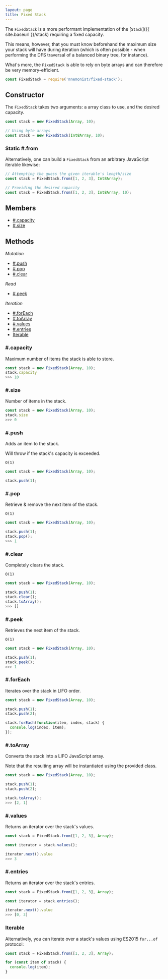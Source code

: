 ```yaml
---
layout: page
title: Fixed Stack
---
```


The `FixedStack` is a more performant implementation of the [`Stack`]({{ site.baseurl }}/stack) requiring a fixed capacity.

This means, however, that you must know beforehand the maximum size your stack will have during iteration (which is often possible - when performing the DFS traversal of a balanced binary tree, for instance).

What's more, the `FixedStack` is able to rely on byte arrays and can therefore be very memory-efficient.

```js
const FixedStack = require('mnemonist/fixed-stack');
```

## Constructor

The `FixedStack` takes two arguments: a array class to use, and the desired capacity.

```js
const stack = new FixedStack(Array, 10);
```
```js
// Using byte arrays
const stack = new FixedStack(Int8Array, 10);
```

### Static #.from

Alternatively, one can build a `FixedStack` from an arbitrary JavaScript iterable likewise:

```js
// Attempting the guess the given iterable's length/size
const stack = FixedStack.from([1, 2, 3], Int8Array);
```
```js
// Providing the desired capacity
const stack = FixedStack.from([1, 2, 3], Int8Array, 10);
```

## Members

* [#.capacity](#capacity)
* [#.size](#size)

## Methods

*Mutation*

* [#.push](#push)
* [#.pop](#pop)
* [#.clear](#clear)

*Read*

* [#.peek](#peek)

*Iteration*

* [#.forEach](#foreach)
* [#.toArray](#toarray)
* [#.values](#values)
* [#.entries](#entries)
* [Iterable](#iterable)

### #.capacity

Maximum number of items the stack is able to store.

```js
const stack = new FixedStack(Array, 10);
stack.capacity
>>> 10
```

### #.size

Number of items in the stack.

```js
const stack = new FixedStack(Array, 10);
stack.size
>>> 0
```

### #.push

Adds an item to the stack.

Will throw if the stack's capacity is exceeded.

`O(1)`

```js
const stack = new FixedStack(Array, 10);

stack.push(1);
```

### #.pop

Retrieve & remove the next item of the stack.

`O(1)`

```js
const stack = new FixedStack(Array, 10);

stack.push(1);
stack.pop();
>>> 1
```

### #.clear

Completely clears the stack.

`O(1)`

```js
const stack = new FixedStack(Array, 10);

stack.push(1);
stack.clear();
stack.toArray();
>>> []
```

### #.peek

Retrieves the next item of the stack.

`O(1)`

```js
const stack = new FixedStack(Array, 10);

stack.push(1);
stack.peek();
>>> 1
```

### #.forEach

Iterates over the stack in LIFO order.

```js
const stack = new FixedStack(Array, 10);

stack.push(1);
stack.push(2);

stack.forEach(function(item, index, stack) {
  console.log(index, item);
});
```

### #.toArray

Converts the stack into a LIFO JavaScript array.

Note that the resulting array will be instantiated using the provided class.

```js
const stack = new FixedStack(Array, 10);

stack.push(1);
stack.push(2);

stack.toArray();
>>> [2, 1]
```

### #.values

Returns an iterator over the stack's values.

```js
const stack = FixedStack.from([1, 2, 3], Array);

const iterator = stack.values();

iterator.next().value
>>> 3
```

### #.entries

Returns an iterator over the stack's entries.

```js
const stack = FixedStack.from([1, 2, 3], Array);

const iterator = stack.entries();

iterator.next().value
>>> [0, 3]
```

### Iterable

Alternatively, you can iterate over a stack's values using ES2015 `for...of` protocol:

```js
const stack = FixedStack.from([1, 2, 3], Array);

for (const item of stack) {
  console.log(item);
}
```

